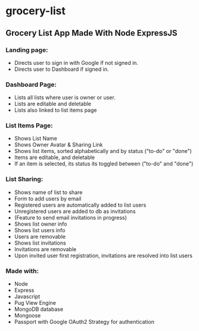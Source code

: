 # grocery-list

## Grocery List App Made With Node ExpressJS

### Landing page:
- Directs user to sign in with Google if not signed in.
- Directs user to Dashboard if signed in.

### Dashboard Page:
- Lists all lists where user is owner or user.
- Lists are editable and deletable
- Lists also linked to list items page

### List Items Page:
- Shows List Name
- Shows Owner Avatar & Sharing Link
- Shows list items, sorted alphabetically and by status ("to-do" or "done")
- Items are editable, and deletable
- If an item is selected, its status its toggled between ("to-do" and "done")

### List Sharing:
- Shows name of list to share
- Form to add users by email
- Registered users are automatically added to list users
- Unregistered users are added to db as invitations
- (Feature to send email invitations in progress)
- Shows list owner info
- Shows list users info
- Users are removable
- Shows list invitations
- Invitations are removable
- Upon invited user first registration, invitations are resolved into list users

### Made with:
- Node
- Express
- Javascript
- Pug View Engine
- MongoDB database
- Mongoose
- Passport with Google OAuth2 Strategy for authentication